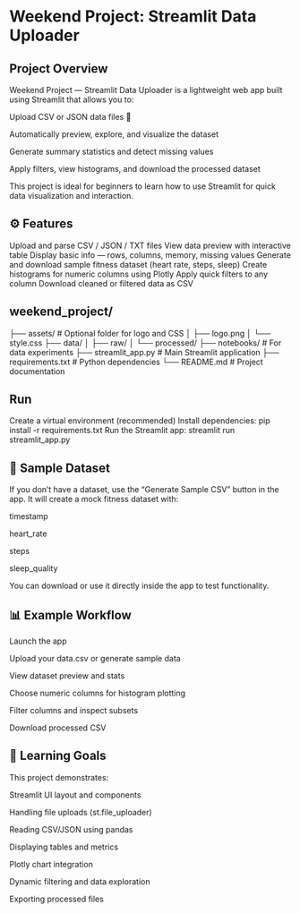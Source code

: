 # Weekend Project: Streamlit Data Uploader
## Project Overview

Weekend Project — Streamlit Data Uploader is a lightweight web app built using Streamlit that allows you to:

Upload CSV or JSON data files 📂

Automatically preview, explore, and visualize the dataset

Generate summary statistics and detect missing values

Apply filters, view histograms, and download the processed dataset

This project is ideal for beginners to learn how to use Streamlit for quick data visualization and interaction.

## ⚙️ Features

Upload and parse CSV / JSON / TXT files
View data preview with interactive table
Display basic info — rows, columns, memory, missing values
Generate and download sample fitness dataset (heart rate, steps, sleep)
Create histograms for numeric columns using Plotly
Apply quick filters to any column
Download cleaned or filtered data as CSV

## weekend_project/
├── assets/             # Optional folder for logo and CSS
│   ├── logo.png
│   └── style.css
├── data/
│   ├── raw/
│   └── processed/
├── notebooks/          # For data experiments
├── streamlit_app.py    # Main Streamlit application
├── requirements.txt    # Python dependencies
└── README.md           # Project documentation

## Run
Create a virtual environment (recommended)
Install dependencies:
pip install -r requirements.txt
Run the Streamlit app:
streamlit run streamlit_app.py

## 📂 Sample Dataset

If you don’t have a dataset, use the “Generate Sample CSV” button in the app.
It will create a mock fitness dataset with:

timestamp

heart_rate

steps

sleep_quality

You can download or use it directly inside the app to test functionality.

## 📊 Example Workflow

Launch the app

Upload your data.csv or generate sample data

View dataset preview and stats

Choose numeric columns for histogram plotting

Filter columns and inspect subsets

Download processed CSV

## 🧠 Learning Goals

This project demonstrates:

Streamlit UI layout and components

Handling file uploads (st.file_uploader)

Reading CSV/JSON using pandas

Displaying tables and metrics

Plotly chart integration

Dynamic filtering and data exploration

Exporting processed files